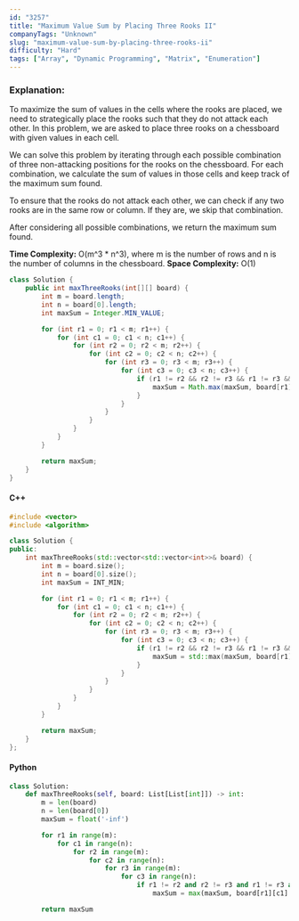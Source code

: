 ```yaml
---
id: "3257"
title: "Maximum Value Sum by Placing Three Rooks II"
companyTags: "Unknown"
slug: "maximum-value-sum-by-placing-three-rooks-ii"
difficulty: "Hard"
tags: ["Array", "Dynamic Programming", "Matrix", "Enumeration"]
---
```


### Explanation:
To maximize the sum of values in the cells where the rooks are placed, we need to strategically place the rooks such that they do not attack each other. In this problem, we are asked to place three rooks on a chessboard with given values in each cell.

We can solve this problem by iterating through each possible combination of three non-attacking positions for the rooks on the chessboard. For each combination, we calculate the sum of values in those cells and keep track of the maximum sum found.

To ensure that the rooks do not attack each other, we can check if any two rooks are in the same row or column. If they are, we skip that combination.

After considering all possible combinations, we return the maximum sum found.

**Time Complexity:** O(m^3 * n^3), where m is the number of rows and n is the number of columns in the chessboard.
**Space Complexity:** O(1)

```java
class Solution {
    public int maxThreeRooks(int[][] board) {
        int m = board.length;
        int n = board[0].length;
        int maxSum = Integer.MIN_VALUE;

        for (int r1 = 0; r1 < m; r1++) {
            for (int c1 = 0; c1 < n; c1++) {
                for (int r2 = 0; r2 < m; r2++) {
                    for (int c2 = 0; c2 < n; c2++) {
                        for (int r3 = 0; r3 < m; r3++) {
                            for (int c3 = 0; c3 < n; c3++) {
                                if (r1 != r2 && r2 != r3 && r1 != r3 && c1 != c2 && c2 != c3 && c1 != c3) {
                                    maxSum = Math.max(maxSum, board[r1][c1] + board[r2][c2] + board[r3][c3]);
                                }
                            }
                        }
                    }
                }
            }
        }

        return maxSum;
    }
}
```

#### C++
```cpp
#include <vector>
#include <algorithm>

class Solution {
public:
    int maxThreeRooks(std::vector<std::vector<int>>& board) {
        int m = board.size();
        int n = board[0].size();
        int maxSum = INT_MIN;

        for (int r1 = 0; r1 < m; r1++) {
            for (int c1 = 0; c1 < n; c1++) {
                for (int r2 = 0; r2 < m; r2++) {
                    for (int c2 = 0; c2 < n; c2++) {
                        for (int r3 = 0; r3 < m; r3++) {
                            for (int c3 = 0; c3 < n; c3++) {
                                if (r1 != r2 && r2 != r3 && r1 != r3 && c1 != c2 && c2 != c3 && c1 != c3) {
                                    maxSum = std::max(maxSum, board[r1][c1] + board[r2][c2] + board[r3][c3]);
                                }
                            }
                        }
                    }
                }
            }
        }

        return maxSum;
    }
};
```

#### Python
```python
class Solution:
    def maxThreeRooks(self, board: List[List[int]]) -> int:
        m = len(board)
        n = len(board[0])
        maxSum = float('-inf')

        for r1 in range(m):
            for c1 in range(n):
                for r2 in range(m):
                    for c2 in range(n):
                        for r3 in range(m):
                            for c3 in range(n):
                                if r1 != r2 and r2 != r3 and r1 != r3 and c1 != c2 and c2 != c3 and c1 != c3:
                                    maxSum = max(maxSum, board[r1][c1] + board[r2][c2] + board[r3][c3])

        return maxSum
```